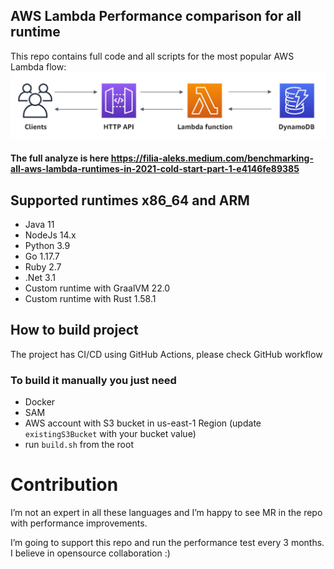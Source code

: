 ## AWS Lambda Performance comparison for all runtime 
This repo contains full code and all scripts for the most popular AWS Lambda flow:
![images](images/test-diagram.png)

#### The full analyze is here https://filia-aleks.medium.com/benchmarking-all-aws-lambda-runtimes-in-2021-cold-start-part-1-e4146fe89385

## Supported runtimes x86_64 and ARM
- Java 11
- NodeJs 14.x
- Python 3.9
- Go 1.17.7
- Ruby 2.7
- .Net 3.1
- Custom runtime with GraalVM 22.0
- Custom runtime with Rust 1.58.1

## How to build project

The project has CI/CD using GitHub Actions, please check GitHub workflow

### To build it manually you just need

- Docker
- SAM
- AWS account with S3 bucket in us-east-1 Region (update `existingS3Bucket` with your bucket value)
- run `build.sh` from the root

# Contribution
I’m not an expert in all these languages and I’m happy to see MR in the repo with performance improvements.

I’m going to support this repo and run the performance test every 3 months. I believe in opensource collaboration :)


